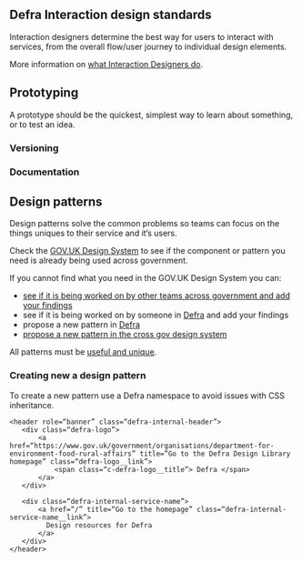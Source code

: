 ## Defra Interaction design standards

Interaction designers determine the best way for users to interact with services, from the overall flow/user journey to individual design elements. 

More information on [what Interaction Designers do](/interaction-design.md).

## Prototyping
A prototype should be the quickest, simplest way to learn about something, or to test an idea.


### Versioning

### Documentation


## Design patterns

Design patterns solve the common problems so teams can focus on the things uniques to their service and it’s users.

Check the [GOV.UK Design System](https://design-system.service.gov.uk/) to see if the component or pattern you need is already being used across government.

If you cannot find what you need in the GOV.UK Design System you can:

* [see if it is being worked on by other teams across government and add your findings](https://design-system.service.gov.uk/community/backlog/)
* see if it is being worked on by someone in [Defra](https://github.com/DEFRA/design-system-backlog/issues) and add your findings 
* propose a new pattern in [Defra](https://github.com/DEFRA/design-system-backlog/issues)
* [propose a new pattern in the cross gov design system](https://design-system.service.gov.uk/community/propose-a-component-or-pattern/)

All patterns must be [useful and unique](https://design-system.service.gov.uk/community/contribution-criteria/#new-proposals).

<!-- ### Iterating a design pattern
Existing design patterns can be used as starting points but may need to be iterated to suit the needs of users of a particular service. 

To do this add a class to the component with a Defra namespace.

```
<button type="submit" class="govuk-button">
  Save and continue
</button>
```

```
<button type="submit" class="govuk-button defra-button">
  Save and continue
</button>
``` -->
### Creating new a design pattern
 
To create a new pattern use a Defra namespace to avoid issues with CSS inheritance.

```
<header role=“banner” class=“defra-internal-header”>
   <div class=“defra-logo”>
       <a href=“https://www.gov.uk/government/organisations/department-for-environment-food-rural-affairs” title=“Go to the Defra Design Library homepage” class=“defra-logo__link”>
           <span class=“c-defra-logo__title”> Defra </span>
       </a>
   </div>

   <div class=“defra-internal-service-name”>
       <a href=“/” title=“Go to the homepage” class=“defra-internal-service-name__link”>
         Design resources for Defra
       </a>
   </div>
</header>
```

